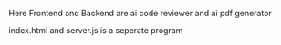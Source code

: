 Here Frontend and Backend are ai code reviewer and ai pdf generator


index.html and server.js is a seperate program

